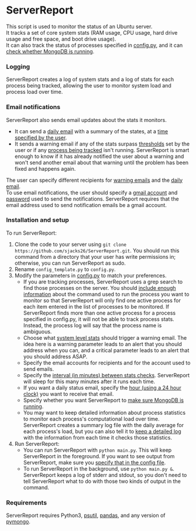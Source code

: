 # ServerReport

This script is used to monitor the status of an Ubuntu server.  
It tracks a set of core system stats (RAM usage, CPU usage, hard drive usage and free space, and boot drive usage).  
It can also track the status of processes specified in [config.py](https://github.com/sjacks26/ServerReport/blob/master/config_template.py#L14), and it can [check whether MongoDB is running](https://github.com/sjacks26/ServerReport/blob/master/config_template.py#L15).  
  
### Logging
ServerReport creates a log of system stats and a log of stats for each process being tracked, allowing the user to monitor system load and process load over time.  

### Email notifications
ServerReport also sends email updates about the stats it monitors.   
* It can send a [daily email](https://github.com/sjacks26/ServerReport/blob/master/config_template.py#L7) with a summary of the states, at a [time specified by the user](https://github.com/sjacks26/ServerReport/blob/master/config_template.py#L8).
* It sends a warning email if any of the stats surpass [thresholds](https://github.com/sjacks26/ServerReport/blob/master/config_template.py#L24) set by the user or if any [process being tracked](https://github.com/sjacks26/ServerReport/blob/master/config_template.py#L14) isn't running. ServerReport is smart enough to know if it has already notified the user about a warning and won't send another email about that warning until the problem has been fixed and happens again. 

The user can specify different recipients for [warning emails](https://github.com/sjacks26/ServerReport/blob/master/config_template.py#L18) and the [daily email](https://github.com/sjacks26/ServerReport/blob/master/config_template.py#L19).  
To use email notifications, the user should specify a [gmail account](https://github.com/sjacks26/ServerReport/blob/master/config_template.py#L20) and [password](https://github.com/sjacks26/ServerReport/blob/master/config_template.py#L21) used to send the notifications. ServerReport requires that the email address used to send notification emails be a gmail account.

### Installation and setup

To run ServerReport:  
1) Clone the code to your server using `git clone https://github.com/sjacks26/ServerReport.git`. You should run this command from a directory that your user has write permissions in; otherwise, you can run ServerReport as sudo.    
2) Rename `config_template.py` to `config.py`.
3) Modify the parameters in [config.py](https://github.com/sjacks26/ServerReport/blob/master/config_template.py) to match your preferences.  
   * If you are tracking processes, ServerReport uses a grep search to find those processes on the server. You should [include enough information](https://github.com/sjacks26/ServerReport/blob/master/config_template.py#L14) about the command used to run the process you want to monitor so that ServerReport will only find one active process for each item entered in the list of processes to be monitored. If ServerReport finds more than one active process for a process specified in config.py, it will not be able to track process stats. Instead, the process log will say that the process name is ambiguous.   
   * Choose what [system level stats](https://github.com/sjacks26/ServerReport/blob/master/config_template.py#L24) should trigger a warning email. The idea here is a warning parameter leads to an alert that you should address when you can, and a critical parameter leads to an alert that you should address ASAP.  
   * Specify the email accounts for recipients and for the account used to send emails.
   * Specify the [interval (in minutes) between stats checks](https://github.com/sjacks26/ServerReport/blob/master/config_template.py#L6). ServerReport will sleep for this many minutes after it runs each time.
   * If you want a daily status email, specify the [hour (using a 24 hour clock)](https://github.com/sjacks26/ServerReport/blob/master/config_template.py#L8) you want to receive that email.
   * Specify whether you want ServerReport to [make sure MongoDB is running](https://github.com/sjacks26/ServerReport/blob/master/config_template.py#L15).
   * You may want to keep detailed information about process statistics to monitor each process's computational load over time. ServerReport creates a summary log file with the daily average for each process's load, but you can also tell it to [keep a detailed log](https://github.com/sjacks26/ServerReport/blob/master/config_template.py#L16) with the information from each time it checks those statistics.
 4) Run ServerReport:
     * You can run ServerReport with `python main.py`. This will keep ServerReport in the foreground. If you want to see output from ServerReport, make sure you [specify that in the config file](https://github.com/sjacks26/ServerReport/blob/master/config_template.py#L10).
     * To run ServerReport in the background, use `python main.py &`. ServerReport keeps a log of stderr and stdout, so you don't need to tell ServerReport what to do with those two kinds of output in the command.
     
### Requirements

ServerReport requires Python3, [psutil](https://pypi.org/project/psutil/), [pandas](https://pandas.pydata.org/), and any version of [pymongo](https://api.mongodb.com/python/current/).
